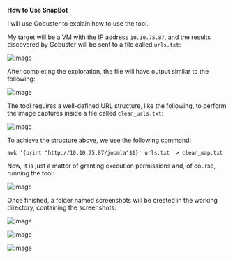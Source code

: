 **How to Use SnapBot**

I will use Gobuster to explain how to use the tool.

My target will be a VM with the IP address `10.10.75.87`, and the results discovered by Gobuster will be sent to a file called `urls.txt`:

![image](https://github.com/user-attachments/assets/dae98e74-3393-433b-b54b-3f4285498988)


After completing the exploration, the file will have output similar to the following:

![image](https://github.com/user-attachments/assets/8e0582e4-465f-4095-ab75-370e03ee30ae)

The tool requires a well-defined URL structure, like the following, to perform the image captures inside a file called `clean_urls.txt`:

![image](https://github.com/user-attachments/assets/cb96b5ec-14a7-4499-a2b2-d098c531aef5)


To achieve the structure above, we use the following command:

``` awk '{print "http://10.10.75.87/joomla"$1}' urls.txt  > clean_map.txt  ```

Now, it is just a matter of granting execution permissions and, of course, running the tool:

![image](https://github.com/user-attachments/assets/94a8d700-00cd-4a1d-98c1-88d8140049e6)

Once finished, a folder named screenshots will be created in the working directory, containing the screenshots:
 
![image](https://github.com/user-attachments/assets/0614baea-0747-4110-be1c-571762e47843)

![image](https://github.com/user-attachments/assets/03cd0b53-c9fb-43a7-a3f9-456cf300730f)

![image](https://github.com/user-attachments/assets/b479d6b8-474a-4e2d-8995-301d369c9a08)


